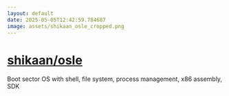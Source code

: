 ```yaml
---
layout: default
date: 2025-05-05T12:42:59.784687
image: assets/shikaan_osle_cropped.png
---
```


# [shikaan/osle](https://github.com/shikaan/osle)

Boot sector OS with shell, file system, process management, x86 assembly, SDK
